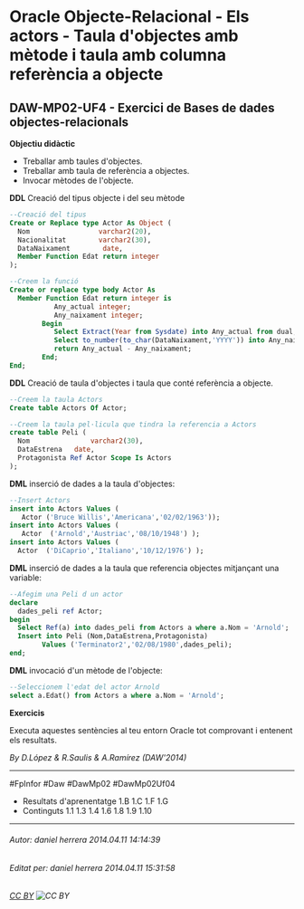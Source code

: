 # Oracle Objecte-Relacional - Els actors - Taula d'objectes amb mètode i taula amb columna referència a objecte
## DAW-MP02-UF4 - Exercici de Bases de dades objectes-relacionals
**Objectiu didàctic**

 * Treballar amb taules d'objectes.
 * Treballar amb taula de referència a objectes.
 * Invocar mètodes de l'objecte.

**DDL** Creació del tipus objecte i del seu mètode

```SQL
--Creació del tipus
Create or Replace type Actor As Object (
  Nom                 varchar2(20),
  Nacionalitat        varchar2(30),
  DataNaixament        date,
  Member Function Edat return integer
);

--Creem la funció
Create or replace type body Actor As
  Member Function Edat return integer is
           Any_actual integer;
           Any_naixament integer;
        Begin 
           Select Extract(Year from Sysdate) into Any_actual from dual;
           Select to_number(to_char(DataNaixament,'YYYY')) into Any_naixament from dual;
           return Any_actual - Any_naixament;
        End;
End;
```

**DDL** Creació de taula d'objectes i taula que conté referència a objecte.

```SQL
--Creem la taula Actors
Create table Actors Of Actor;

--Creem la taula pel·licula que tindra la referencia a Actors
create table Peli (
  Nom               varchar2(30),
  DataEstrena   date,
  Protagonista Ref Actor Scope Is Actors
);

```

**DML** inserció de dades a la taula d'objectes:

```SQL
--Insert Actors
insert into Actors Values (
   Actor ('Bruce Willis','Americana','02/02/1963'));
insert into Actors Values (
   Actor  ('Arnold','Austriac','08/10/1948') );
insert into Actors Values (
  Actor  ('DiCaprio','Italiano','10/12/1976') );
```

**DML** inserció de dades a la taula que referencia objectes mitjançant una variable:

```SQL
--Afegim una Peli d un actor
declare
  dades_peli ref Actor;
begin
  Select Ref(a) into dades_peli from Actors a where a.Nom = 'Arnold';
  Insert into Peli (Nom,DataEstrena,Protagonista)
        Values ('Terminator2','02/08/1980',dades_peli);
end;

```
**DML** invocació d'un mètode de l'objecte:

```SQL
--Seleccionem l'edat del actor Arnold
select a.Edat() from Actors a where a.Nom = 'Arnold';

```
**Exercicis**

Executa aquestes sentències al teu entorn Oracle tot comprovant i entenent els resultats.

*By D.López & R.Saulis & A.Ramírez (DAW'2014)*


---

#FpInfor #Daw #DawMp02 #DawMp02Uf04

* Resultats d'aprenentatge 1.B 1.C 1.F 1.G
* Continguts 1.1 1.3 1.4 1.6 1.8 1.9 1.10
---

###### Autor: daniel herrera 2014.04.11 14:14:39
###### Editat per: daniel herrera 2014.04.11 15:31:58
###### [CC BY](https://creativecommons.org/licenses/by/4.0/) ![CC BY](https://licensebuttons.net/l/by/3.0/80x15.png)
